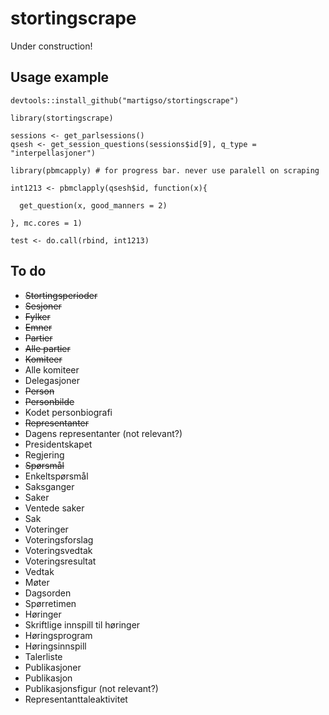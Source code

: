 # stortingscrape

Under construction!

## Usage example

```
devtools::install_github("martigso/stortingscrape")

library(stortingscrape)

sessions <- get_parlsessions()
qsesh <- get_session_questions(sessions$id[9], q_type = "interpellasjoner")

library(pbmcapply) # for progress bar. never use paralell on scraping

int1213 <- pbmclapply(qsesh$id, function(x){
  
  get_question(x, good_manners = 2)
  
}, mc.cores = 1)

test <- do.call(rbind, int1213)
```

## To do

- ~~Stortingsperioder~~
- ~~Sesjoner~~
- ~~Fylker~~
- ~~Emner~~
- ~~Partier~~
- ~~Alle partier~~
- ~~Komiteer~~
- Alle komiteer
- Delegasjoner
- ~~Person~~
- ~~Personbilde~~
- Kodet personbiografi
- ~~Representanter~~
- Dagens representanter (not relevant?)
- Presidentskapet
- Regjering
- ~~Spørsmål~~
- Enkeltspørsmål
- Saksganger
- Saker
- Ventede saker
- Sak
- Voteringer
- Voteringsforslag
- Voteringsvedtak
- Voteringsresultat
- Vedtak
- Møter
- Dagsorden
- Spørretimen
- Høringer
- Skriftlige innspill til høringer
- Høringsprogram
- Høringsinnspill
- Talerliste
- Publikasjoner
- Publikasjon
- Publikasjonsfigur (not relevant?)
- Representanttaleaktivitet
